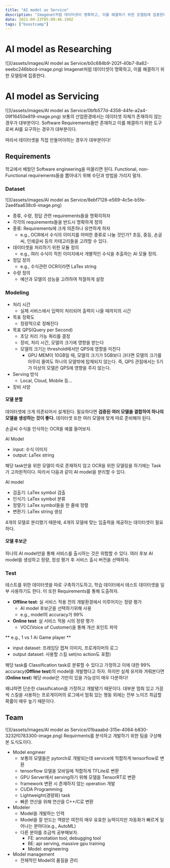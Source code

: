 ```yaml
---
title: "AI model as Service"
description: "Imagenet처럼 데이터셋이 명확하고, 이를 해결하기 위한 모델링에 집중한다.보통의 산업환경에서는 데이터셋 자체가 존재하지 않는 경우가 대부분이다. Software Requirements들만 존재하고 이를 해결하기 위한 도구로써 AI를 요구하는 경우가 대부분이다.따라"
date: 2021-09-23T05:09:46.199Z
tags: ["boostcamp"]
---
```

# AI model as Researching
![](/assets/images/AI model as Service/b0c684b9-202f-40b7-8a82-eeebc246bbcd-image.png)
Imagenet처럼 데이터셋이 명확하고, 이를 해결하기 위한 모델링에 집중한다.

# AI model as Servicing
![](/assets/images/AI model as Service/0bfb577d-4358-44fe-a2a4-09f16450e819-image.png)
보통의 산업환경에서는 데이터셋 자체가 존재하지 않는 경우가 대부분이다. Software Requirements들만 존재하고 이를 해결하기 위한 도구로써 AI를 요구하는 경우가 대부분이다.

따라서 데이터셋을 직접 만들어야하는 경우가 대부분이다!

## Requirements
학교에서 배웠던 Software engineering을 떠올리면 된다. Functional, non-Functional requirements들을 뽑아내기 위해 수단과 방법을 가리지 말자.

### Dataset
![](/assets/images/AI model as Service/8ebf7128-e569-4c5e-b5fe-2ae4faa638c6-image.png)
- 종류, 수량, 정답 관련 requirements들을 명확히하자
- 각각의 requirements들을 반드시 명확하게 정의
- 종류: Requirements에 크게 의존하나 유연하게 하자
  - e.g., OCR에서 수식의 이미지를 어떠한 종류로 나눌 것인가? 초등, 중등, 손글씨, 인쇄글씨 등의 카테고리들을 고려할 수 있다.
- 데이터셋을 처리하기 위한 모듈 정의
  - e.g., 여러 수식이 적힌 이미지에서 개별적인 수식을 추출하는 AI 모듈 정의.
- 정답 정의
  - e.g., 수식관련 OCR이라면 LaTex string
- 수량 정의
  - 예산과 모델의 성능을 고려하여 적절하게 설정
  

### Modeling
- 처리 시간
  - 실제 서비스에서 입력이 처리되어 출력이 나올 때까지의 시간
- 목표 정확도
  - 정량적으로 정해진다
- 목표 QPS(Query per Second)
  - 초당 처리 가능 쿼리를 결정
  - 장비, 처리 시간, 모델의 크기에 영향을 받는다
  - 모델의 크기는 threshold에서만 QPS에 영향을 미친다
    - GPU MEM이 10GB일 때, 모델의 크기가 5GB보다 크다면 모델의 크기를 아무리 줄여도 하나의 모델밖에 탑재되지 않는다. 즉, QPS 관점에서는 5기가 이상의 모델은 QPS에 영향을 주지 않는다. 
- Serving 방식
  - Local, Cloud, Mobile 등...
- 장비 사양

#### 모델 분할
데이터셋에 크게 의존되어서 설계된다. 필요하다면 **검증된 여러 모델을 결합하여 하나의 모델을 생성하는 것이 좋다.** 데이터셋 또한 여러 모델에 맞게 따로 준비해야 된다.

손글씨 수식을 인식하는 OCR을 예를 들어보자.

AI Model
- input: 수식 이미지
- output: LaTex string

해당 task만을 위한 모델이 따로 존재하지 않고 OCR을 위한 모델링을 하기에는 Task가 고차원적이다. 따라서 다음과 같이 AI model을 분리할 수 있다. 

AI model
  - 검출기: LaTex symbol 검출
  - 인식기: LaTex symbol 분류
  - 정렬기: LaTex symbol들을 한 줄에 정렬
  - 변환기: LaTex string 생성
  
  
4개의 모델로 분리했기 때문에, 4개의 모델에 맞는 입출력을 제공하는 데이터셋이 필요하다.

#### 모델 후보군
하나의 AI model만을 통해 서비스를 출시하는 것은 위험할 수 있다. 여러 후보 AI model을 생성하고 정량, 정성 평가 후 서비스 출시 버전을 선택하자.

### Test
테스트를 위한 데이터셋을 따로 구축하기도하고, 학습 데이터에서 테스트 데이터셋을 일부 사용하기도 한다. 이 또한 Requirements를 통해 도출하자. 

- **Offline test**: 실 서비스 적용 전의 개발환경에서 이루어지는 정량 평가
  - AI model 후보군을 선택하기위해 사용
  - e.g., model의 accuracy가 99%
- **Online test**: 실 서비스 적용 시의 정량 평가
  - VOC(Voice of Customer)을 통해 개선 포인트 파악


** e.g., 1 vs 1 Ai Game player **
- input dataset: 프레임당 캡쳐 이미지, 프로게이머의 로그
- output dataset: 사용할 스킬 set(no action도 포함)

해당 task를 Classification task로 분류할 수 있다고 가정하고 이에 대한 99% accuracy(**Offline test**)의 model을 개발했다고 하자. 하지만 실제 유저와 겨뤄본다면(**Online test**) 해당 model은 가만히 있을 가능성이 매우 다분하다!

왜냐하면 단순한 classification을 가정하고 개발됐기 때문이다. 대부분 멈춰 있고 가끔씩 스킬을 사용하는 프로게이머의 로그에서 멈춰 있는 행동 외에는 전부 노이즈 취급할 확률이 매우 높기 때문이다. 

## Team
![](/assets/images/AI model as Service/01baaabd-315e-4064-b830-3232f0783300-image.png)
Requirments를 분석하고 개발하기 위한 팀을 구상해본 도식도이다. 

- Model engineer
  - 보통의 모델들은 pytorch로 개발되는데 service에 적합하게 tensorflow로 변환
  - tensorflow 모델을 모바일에 적합하게 TFLite로 변환
  - GPU Server에서 serving하기 위해 모델을 TensorRT로 변환
  - framework 변환 시 존재하지 않는 operation 개발
  - CUDA Programming
  - Lightweight(경량화) task
  - 빠른 연산을 위해 연산을 C++/C로 변환
- Modeler
  - Model을 개발하는 인력
  - Model을 잘 만드는 역량은 여전히 매우 유효한 능력이지만 자동화가 빠르게 일어나는 분야다(e.g., AutoML)
  - 다른 분야를 조금씩 공부해보자.
    - FE: annotation tool, debugging tool
    - BE: api serving, massive gpu training
    - Model: engineering
- Model management
  - 전체적인 Model의 품질을 관리 
  
